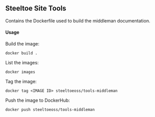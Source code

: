 ## Steeltoe Site Tools

Contains the Dockerfile used to build the middleman documentation.

#### Usage
Build the image:

```docker build .```

List the images:

```docker images```

Tag the image:

```docker tag <IMAGE ID> steeltoeoss/tools-middleman```

Push the image to DockerHub:

```docker push steeltoeoss/tools-middleman```